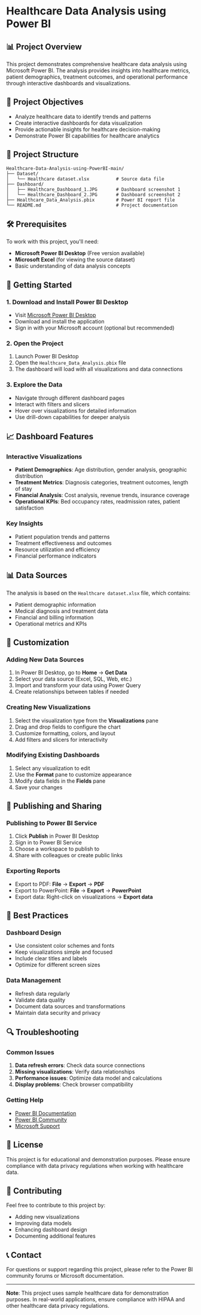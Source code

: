# Healthcare Data Analysis using Power BI

## 📊 Project Overview

This project demonstrates comprehensive healthcare data analysis using Microsoft Power BI. The analysis provides insights into healthcare metrics, patient demographics, treatment outcomes, and operational performance through interactive dashboards and visualizations.

## 🎯 Project Objectives

- Analyze healthcare data to identify trends and patterns
- Create interactive dashboards for data visualization
- Provide actionable insights for healthcare decision-making
- Demonstrate Power BI capabilities for healthcare analytics

## 📁 Project Structure

```
Healthcare-Data-Analysis-using-PowerBI-main/
├── Dataset/
│   └── Healthcare dataset.xlsx          # Source data file
├── Dashboard/
│   ├── Healthcare_Dashboard_1.JPG       # Dashboard screenshot 1
│   └── Healthcare_Dashboard_2.JPG       # Dashboard screenshot 2
├── Healthcare_Data_Analysis.pbix        # Power BI report file
└── README.md                            # Project documentation
```

## 🛠️ Prerequisites

To work with this project, you'll need:

- **Microsoft Power BI Desktop** (Free version available)
- **Microsoft Excel** (for viewing the source dataset)
- Basic understanding of data analysis concepts

## 🚀 Getting Started

### 1. Download and Install Power BI Desktop
- Visit [Microsoft Power BI Desktop](https://powerbi.microsoft.com/desktop/)
- Download and install the application
- Sign in with your Microsoft account (optional but recommended)

### 2. Open the Project
1. Launch Power BI Desktop
2. Open the `Healthcare_Data_Analysis.pbix` file
3. The dashboard will load with all visualizations and data connections

### 3. Explore the Data
- Navigate through different dashboard pages
- Interact with filters and slicers
- Hover over visualizations for detailed information
- Use drill-down capabilities for deeper analysis

## 📈 Dashboard Features

### Interactive Visualizations
- **Patient Demographics**: Age distribution, gender analysis, geographic distribution
- **Treatment Metrics**: Diagnosis categories, treatment outcomes, length of stay
- **Financial Analysis**: Cost analysis, revenue trends, insurance coverage
- **Operational KPIs**: Bed occupancy rates, readmission rates, patient satisfaction

### Key Insights
- Patient population trends and patterns
- Treatment effectiveness and outcomes
- Resource utilization and efficiency
- Financial performance indicators

## 📊 Data Sources

The analysis is based on the `Healthcare dataset.xlsx` file, which contains:
- Patient demographic information
- Medical diagnosis and treatment data
- Financial and billing information
- Operational metrics and KPIs

## 🔧 Customization

### Adding New Data Sources
1. In Power BI Desktop, go to **Home** → **Get Data**
2. Select your data source (Excel, SQL, Web, etc.)
3. Import and transform your data using Power Query
4. Create relationships between tables if needed

### Creating New Visualizations
1. Select the visualization type from the **Visualizations** pane
2. Drag and drop fields to configure the chart
3. Customize formatting, colors, and layout
4. Add filters and slicers for interactivity

### Modifying Existing Dashboards
1. Select any visualization to edit
2. Use the **Format** pane to customize appearance
3. Modify data fields in the **Fields** pane
4. Save your changes

## 📱 Publishing and Sharing

### Publishing to Power BI Service
1. Click **Publish** in Power BI Desktop
2. Sign in to Power BI Service
3. Choose a workspace to publish to
4. Share with colleagues or create public links

### Exporting Reports
- Export to PDF: **File** → **Export** → **PDF**
- Export to PowerPoint: **File** → **Export** → **PowerPoint**
- Export data: Right-click on visualizations → **Export data**

## 🎨 Best Practices

### Dashboard Design
- Use consistent color schemes and fonts
- Keep visualizations simple and focused
- Include clear titles and labels
- Optimize for different screen sizes

### Data Management
- Refresh data regularly
- Validate data quality
- Document data sources and transformations
- Maintain data security and privacy

## 🔍 Troubleshooting

### Common Issues
1. **Data refresh errors**: Check data source connections
2. **Missing visualizations**: Verify data relationships
3. **Performance issues**: Optimize data model and calculations
4. **Display problems**: Check browser compatibility

### Getting Help
- [Power BI Documentation](https://docs.microsoft.com/en-us/power-bi/)
- [Power BI Community](https://community.powerbi.com/)
- [Microsoft Support](https://support.microsoft.com/)

## 📄 License

This project is for educational and demonstration purposes. Please ensure compliance with data privacy regulations when working with healthcare data.

## 🤝 Contributing

Feel free to contribute to this project by:
- Adding new visualizations
- Improving data models
- Enhancing dashboard design
- Documenting additional features

## 📞 Contact

For questions or support regarding this project, please refer to the Power BI community forums or Microsoft documentation.

---

**Note**: This project uses sample healthcare data for demonstration purposes. In real-world applications, ensure compliance with HIPAA and other healthcare data privacy regulations. 